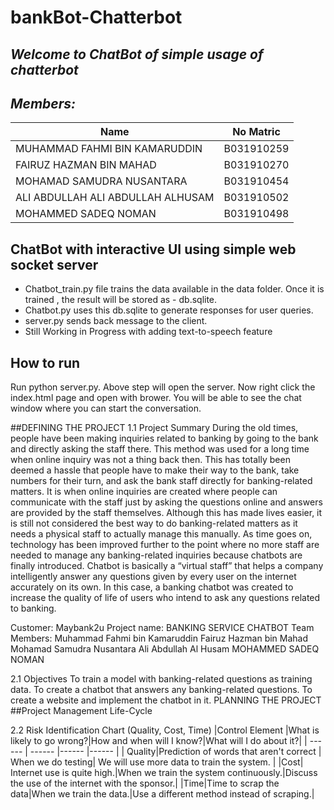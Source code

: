 # bankBot-Chatterbot
## _Welcome to ChatBot of simple usage of chatterbot_
## _Members:_
| Name | No Matric |
| ------ | ------ |
| MUHAMMAD FAHMI BIN KAMARUDDIN | B031910259|
| FAIRUZ HAZMAN BIN MAHAD   | B031910270|
| MOHAMAD SAMUDRA NUSANTARA | B031910454|
| ALI ABDULLAH ALI ABDULLAH ALHUSAM | B031910502|
| MOHAMMED SADEQ NOMAN  |  B031910498 |

## ChatBot with interactive UI using simple web socket server
- Chatbot_train.py file trains the data available in the data folder. Once it is trained , the result will be stored as - db.sqlite.
- Chatbot.py uses this db.sqlite to generate responses for user queries.
- server.py sends back message to the client.
- Still Working in Progress with adding text-to-speech feature
## How to run
Run python server.py.
Above step will open the server. Now right click the index.html page and open with brower. You will be able to see the chat window where you can start the conversation.

##DEFINING THE PROJECT
1.1 Project Summary
	During the old times, people have been making inquiries related to banking by going to the bank and directly asking the staff there. This method was used for a long time when online inquiry was not a thing back then. This has totally been deemed a hassle that people have to make their way to the bank, take numbers for their turn, and ask the bank staff directly for banking-related matters. It is when online inquiries are created where people can communicate with the staff just by asking the questions online and answers are provided by the staff themselves. Although this has made lives easier, it is still not considered the best way to do banking-related matters as it needs a physical staff to actually manage this manually. As time goes on, technology has been improved further to the point where no more staff are needed to manage any banking-related inquiries because chatbots are finally introduced. Chatbot is basically a “virtual staff” that helps a company intelligently answer any questions given by every user on the internet accurately on its own. In this case, a banking chatbot was created to increase the quality of life of users who intend to ask any questions related to banking.

Customer: Maybank2u
Project name: BANKING SERVICE CHATBOT
Team Members:
Muhammad Fahmi bin Kamaruddin
Fairuz Hazman bin Mahad
Mohamad Samudra Nusantara
Ali Abdullah Al Husam
MOHAMMED SADEQ NOMAN
	
2.1 Objectives
To train a model with banking-related questions as training data.
To create a chatbot that answers any banking-related questions.
To create a website and implement the chatbot in it.
PLANNING THE PROJECT
##Project Management Life-Cycle


2.2 Risk Identification Chart (Quality, Cost, Time)
|Control Element |What is likely to go wrong?|How and when will I know?|What will I do about it?|
| ------ | ------ |------ |------ |
|  Quality|Prediction of words that aren't correct | When we do testing| We will use more data to train the system. |
|Cost| Internet use is quite high.|When we train the system continuously.|Discuss the use of the internet with the sponsor.|
|Time|Time to scrap the data|When we train the data.|Use a different method instead of scraping.|





